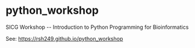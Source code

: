 # python_workshop
SICG Workshop -- Introduction to Python Programming for Bioinformatics

See: https://rsh249.github.io/python_workshop

